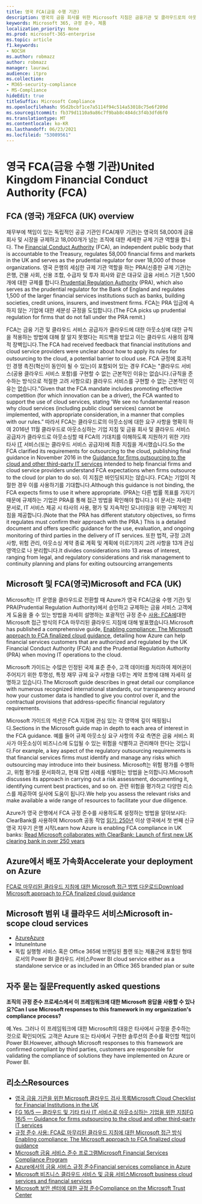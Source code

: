 ```yaml
---
title: 영국 FCA(금융 수행 기관)
description: 영국의 금융 회사를 위한 Microsoft 지침은 금융기관 및 클라우드로의 아웃소싱에 대한 지침을 따릅니다.
keywords: Microsoft 365, 규정 준수, 제품
localization_priority: None
ms.prod: microsoft-365-enterprise
ms.topic: article
f1.keywords:
- NOCSH
ms.author: robmazz
author: robmazz
manager: laurawi
audience: itpro
ms.collection:
- M365-security-compliance
- MS-Compliance
hideEdit: true
titleSuffix: Microsoft Compliance
ms.openlocfilehash: 95d2bcbf1ce7a5114f94c514a53018c75e6f209d
ms.sourcegitcommit: fb379d1110a9a86c7f9bab8c484dc3f4b3dfd6f0
ms.translationtype: MT
ms.contentlocale: ko-KR
ms.lasthandoff: 06/23/2021
ms.locfileid: "53089561"
---
```

# <a name="united-kingdom-financial-conduct-authority-fca"></a><span data-ttu-id="8eaa7-104">영국 FCA(금융 수행 기관)</span><span class="sxs-lookup"><span data-stu-id="8eaa7-104">United Kingdom Financial Conduct Authority (FCA)</span></span>

## <a name="fca-uk-overview"></a><span data-ttu-id="8eaa7-105">FCA (영국) 개요</span><span class="sxs-lookup"><span data-stu-id="8eaa7-105">FCA (UK) overview</span></span>

<span data-ttu-id="8eaa7-106">재무부에 책임이 있는 독립적인 공공 기관인 FCA(재무 기관)는 영국의 58,000개 금융 회사 및 시장을 규제하고 18,000개가 넘는 조직에 대한 세세한 규제 기관 역할을 합니다. [](https://www.fca.org.uk/)</span><span class="sxs-lookup"><span data-stu-id="8eaa7-106">The [Financial Conduct Authority](https://www.fca.org.uk/) (FCA), an independent public body that is accountable to the Treasury, regulates 58,000 financial firms and markets in the UK and serves as the prudential regulator for over 18,000 of those organizations.</span></span> <span data-ttu-id="8eaa7-107">[](https://www.bankofengland.co.uk/pra/pages/default.aspx) 영국 은행의 세심한 규제 기관 역할을 하는 PRA(신중한 규제 기관)는 은행, 건물 사회, 신용 조합, 수급자 및 투자 회사와 같은 대규모 금융 서비스 기관 1,500개에 대한 규제를 합니다.</span><span class="sxs-lookup"><span data-stu-id="8eaa7-107">[Prudential Regulation Authority](https://www.bankofengland.co.uk/pra/pages/default.aspx) (PRA), which also serves as the prudential regulator for the Bank of England and regulates 1,500 of the larger financial services institutions such as banks, building societies, credit unions, insurers, and investment firms.</span></span> <span data-ttu-id="8eaa7-108">FCA는 PRA 입금에 속하지 않는 기업에 대한 세분성 규정을 도입합니다.</span><span class="sxs-lookup"><span data-stu-id="8eaa7-108">(The FCA picks up prudential regulation for firms that do not fall under the PRA remit.)</span></span>

<span data-ttu-id="8eaa7-109">FCA는 금융 기관 및 클라우드 서비스 공급자가 클라우드에 대한 아웃소싱에 대한 규칙을 적용하는 방법에 대해 잘 알지 못했다는 피드백을 받았고 이는 클라우드 사용의 잠재적 장벽입니다.</span><span class="sxs-lookup"><span data-stu-id="8eaa7-109">The FCA had received feedback that financial institutions and cloud service providers were unclear about how to apply its rules for outsourcing to the cloud, a potential barrier to cloud use.</span></span> <span data-ttu-id="8eaa7-110">FCA 규정에 효과적인 경쟁 촉진(혁신이 동인이 될 수 있는)이 포함되어 있는 경우 FCA는 "클라우드 서비스(공용 클라우드 서비스 포함)를 구현할 수 없는 근본적인 이유는 없습니다.(규칙을 준수하는 방식으로 적절한 고려 사항으로) 클라우드 서비스를 구현할 수 없는 근본적인 이유는 없습니다."</span><span class="sxs-lookup"><span data-stu-id="8eaa7-110">Given that the FCA mandate includes promoting effective competition (for which innovation can be a driver), the FCA wanted to support the use of cloud services, stating 'We see no fundamental reason why cloud services (including public cloud services) cannot be implemented, with appropriate consideration, in a manner that complies with our rules.”</span></span> <span data-ttu-id="8eaa7-111">따라서 FCA는 클라우드로의 아웃소싱에 대한 요구 사항을 명확히 하여 2016년 11월 클라우드로 아웃소싱하는 기업 지침 및 금융 회사 및 클라우드 서비스 공급자가 클라우드로 아웃소싱할 때 FCA의 기대치를 이해하도록 지원하기 위한 기타 타사 [IT](https://www.fca.org.uk/publication/finalised-guidance/fg16-5.pdf) 서비스(또는 클라우드 서비스 공급자)에 최종 지침을 게시했습니다.</span><span class="sxs-lookup"><span data-stu-id="8eaa7-111">So the FCA clarified its requirements for outsourcing to the cloud, publishing final guidance in November 2016 in the [Guidance for firms outsourcing to the cloud and other third-party IT services](https://www.fca.org.uk/publication/finalised-guidance/fg16-5.pdf) intended to help financial firms and cloud service providers understand FCA expectations when firms outsource to the cloud (or plan to do so).</span></span> <span data-ttu-id="8eaa7-112">이 지침은 바인딩되지는 않습니다. FCA는 기업이 적절한 경우 이를 사용하기를 기대합니다.</span><span class="sxs-lookup"><span data-stu-id="8eaa7-112">Although this guidance is not binding, the FCA expects firms to use it where appropriate.</span></span> <span data-ttu-id="8eaa7-113">(PRA는 다른 법률 목표를 가지기 때문에 규제하는 기업은 PRA를 통해 접근 방법을 확인해야 합니다.) 이 문서는 자세한 문서로, IT 서비스 제공 시 타사의 사용, 평가 및 지속적인 모니터링을 위한 구체적인 지침을 제공합니다.</span><span class="sxs-lookup"><span data-stu-id="8eaa7-113">(Note that the PRA has different statutory objectives, so firms it regulates must confirm their approach with the PRA.) This is a detailed document and offers specific guidance for the use, evaluation, and ongoing monitoring of third parties in the delivery of IT services.</span></span> <span data-ttu-id="8eaa7-114">또한 법적, 규정 고려 사항, 위험 관리, 아웃소싱 계약 종료 계획 및 계획에 이르기까지 고려 사항을 13개 관심 영역으로 나 분리합니다.</span><span class="sxs-lookup"><span data-stu-id="8eaa7-114">It divides considerations into 13 areas of interest, ranging from legal, and regulatory considerations and risk management to continuity planning and plans for exiting outsourcing arrangements</span></span>

## <a name="microsoft-and-fca-uk"></a><span data-ttu-id="8eaa7-115">Microsoft 및 FCA(영국)</span><span class="sxs-lookup"><span data-stu-id="8eaa7-115">Microsoft and FCA (UK)</span></span>

<span data-ttu-id="8eaa7-116">Microsoft는 IT 운영을 클라우드로 전환할 때 Azure가 영국 FCA(금융 수행 기관) 및 PRA(Prudential Regulation Authority)에서 승인하고 규제하는 금융 서비스 고객에게 도움을 줄 수 있는 방법을 자세히 설명하는 포괄적인 규정 준수 [사용: FCA에](https://go.microsoft.com/fwlink/p/?linkid=2101561)대한 Microsoft 접근 방식의 FCA 마무리된 클라우드 지침에 대해 발표했습니다.</span><span class="sxs-lookup"><span data-stu-id="8eaa7-116">Microsoft has published a comprehensive guide, [Enabling compliance: The Microsoft approach to FCA finalized cloud guidance](https://go.microsoft.com/fwlink/p/?linkid=2101561), detailing how Azure can help financial services customers that are authorized and regulated by the UK Financial Conduct Authority (FCA) and the Prudential Regulation Authority (PRA) when moving IT operations to the cloud.</span></span>

<span data-ttu-id="8eaa7-117">Microsoft 가이드는 수많은 인정된 국제 표준 준수, 고객 데이터를 처리하여 제어권이 주어지기 위한 투명성, 특정 재무 규제 요구 사항을 다루는 계약 조항에 대해 자세히 설명하고 있습니다.</span><span class="sxs-lookup"><span data-stu-id="8eaa7-117">The Microsoft guide describes in great detail our compliance with numerous recognized international standards, our transparency around how your customer data is handled to give you control over it, and the contractual provisions that address-specific financial regulatory requirements.</span></span>

<span data-ttu-id="8eaa7-118">Microsoft 가이드의 섹션은 FCA 지침에 관심 있는 각 영역에 깊이 매핑됩니다.</span><span class="sxs-lookup"><span data-stu-id="8eaa7-118">Sections in the Microsoft guide map in depth to each area of interest in the FCA guidance.</span></span> <span data-ttu-id="8eaa7-119">예를 들어 규제 아웃소싱 요구 사항의 주요 측면은 금융 서비스 회사가 아웃소싱이 비즈니스에 도입될 수 있는 위험을 식별하고 관리해야 한다는 것입니다.</span><span class="sxs-lookup"><span data-stu-id="8eaa7-119">For example, a key aspect of the regulatory outsourcing requirements is that financial services firms must identify and manage any risks which outsourcing may introduce into their business.</span></span> <span data-ttu-id="8eaa7-120">Microsoft는 위험 평가를 수행하고, 위험 평가를 문서화하고, 현재 모범 사례를 식별하는 방법을 논의합니다.</span><span class="sxs-lookup"><span data-stu-id="8eaa7-120">Microsoft discusses its approach in carrying out a risk assessment, documenting it, identifying current best practices, and so on.</span></span> <span data-ttu-id="8eaa7-121">관련 위험을 평가하고 다양한 리소스를 제공하여 실사에 도움이 됩니다.</span><span class="sxs-lookup"><span data-stu-id="8eaa7-121">We help you assess the relevant risks and make available a wide range of resources to facilitate your due diligence.</span></span>

<span data-ttu-id="8eaa7-122">Azure가 영국 은행에서 FCA 규정 준수를 사용하도록 설정하는 방법을 알아보시다: ClearBank를 사용하여 Microsoft 공동 작업 [읽기: 250년](https://customers.microsoft.com/story/microsoft-collaborates-with-clearbank) 이상 영국에서 첫 번째 신규 영국 지우기 은행 시작</span><span class="sxs-lookup"><span data-stu-id="8eaa7-122">Learn how Azure is enabling FCA compliance in UK banks: [Read Microsoft collaborates with ClearBank: Launch of first new UK clearing bank in over 250 years](https://customers.microsoft.com/story/microsoft-collaborates-with-clearbank)</span></span>

## <a name="accelerate-your-deployment-on-azure"></a><span data-ttu-id="8eaa7-123">Azure에서 배포 가속화</span><span class="sxs-lookup"><span data-stu-id="8eaa7-123">Accelerate your deployment on Azure</span></span>

[<span data-ttu-id="8eaa7-124">FCA로 마무리된 클라우드 지침에 대한 Microsoft 접근 방법 다운로드</span><span class="sxs-lookup"><span data-stu-id="8eaa7-124">Download Microsoft approach to FCA finalized cloud guidance</span></span>](https://go.microsoft.com/fwlink/p/?linkid=2101561)

## <a name="microsoft-in-scope-cloud-services"></a><span data-ttu-id="8eaa7-125">Microsoft 범위 내 클라우드 서비스</span><span class="sxs-lookup"><span data-stu-id="8eaa7-125">Microsoft in-scope cloud services</span></span>

- [<span data-ttu-id="8eaa7-126">Azure</span><span class="sxs-lookup"><span data-stu-id="8eaa7-126">Azure</span></span>](https://aka.ms/AzureCompliance)
- <span data-ttu-id="8eaa7-127">Intune</span><span class="sxs-lookup"><span data-stu-id="8eaa7-127">Intune</span></span>
- <span data-ttu-id="8eaa7-128">독립 실행형 서비스 혹은 Office 365에 브랜딩된 플랜 또는 제품군에 포함된 형태로서의 Power BI 클라우드 서비스</span><span class="sxs-lookup"><span data-stu-id="8eaa7-128">Power BI cloud service either as a standalone service or as included in an Office 365 branded plan or suite</span></span>

## <a name="frequently-asked-questions"></a><span data-ttu-id="8eaa7-129">자주 묻는 질문</span><span class="sxs-lookup"><span data-stu-id="8eaa7-129">Frequently asked questions</span></span>

<span data-ttu-id="8eaa7-130">**조직의 규정 준수 프로세스에서 이 프레임워크에 대한 Microsoft 응답을 사용할 수 있나요?**</span><span class="sxs-lookup"><span data-stu-id="8eaa7-130">**Can I use Microsoft responses to this framework in my organization's compliance process?**</span></span>

<span data-ttu-id="8eaa7-131">예.</span><span class="sxs-lookup"><span data-stu-id="8eaa7-131">Yes.</span></span> <span data-ttu-id="8eaa7-132">그러나 이 프레임워크에 대한 Microsoft의 대응은 타사에서 규정을 준수하는 것으로 확인되어도 고객은 Azure 또는 타사에서 구현한 솔루션의 준수를 확인할 책임이 Power BI.</span><span class="sxs-lookup"><span data-stu-id="8eaa7-132">However, although Microsoft responses to this framework are confirmed compliant by third parties, customers are responsible for validating the compliance of solutions they have implemented on Azure or Power BI.</span></span>

## <a name="resources"></a><span data-ttu-id="8eaa7-133">리소스</span><span class="sxs-lookup"><span data-stu-id="8eaa7-133">Resources</span></span>

- [<span data-ttu-id="8eaa7-134">영국 금융 기관을 위한 Microsoft 클라우드 검사 목록</span><span class="sxs-lookup"><span data-stu-id="8eaa7-134">Microsoft Cloud Checklist for Financial Institutions in the UK</span></span>](https://aka.ms/Azure-UK-compliance)
- [<span data-ttu-id="8eaa7-135">FG 16/5 — 클라우드 및 기타 타사 IT 서비스로 아웃소싱하는 기업을 위한 지침</span><span class="sxs-lookup"><span data-stu-id="8eaa7-135">FG 16/5 — Guidance for firms outsourcing to the cloud and other third-party IT services</span></span>](https://www.fca.org.uk/publication/finalised-guidance/fg16-5.pdf)
- [<span data-ttu-id="8eaa7-136">규정 준수 사용: FCA로 마무리된 클라우드 지침에 대한 Microsoft 접근 방식</span><span class="sxs-lookup"><span data-stu-id="8eaa7-136">Enabling compliance: The Microsoft approach to FCA finalized cloud guidance</span></span>](https://go.microsoft.com/fwlink/p/?linkid=2101561)
- [<span data-ttu-id="8eaa7-137">Microsoft 금융 서비스 준수 프로그램</span><span class="sxs-lookup"><span data-stu-id="8eaa7-137">Microsoft Financial Services Compliance Program</span></span>](https://www.microsoft.com/download/details.aspx?id=55332)
- [<span data-ttu-id="8eaa7-138">Azure에서의 금융 서비스 규정 준수</span><span class="sxs-lookup"><span data-stu-id="8eaa7-138">Financial services compliance in Azure</span></span>](https://azure.microsoft.com/resources/videos/azurecon-2015-financial-services-compliance-in-azure/)
- [<span data-ttu-id="8eaa7-139">Microsoft 비즈니스 클라우드 서비스 및 금융 서비스</span><span class="sxs-lookup"><span data-stu-id="8eaa7-139">Microsoft business cloud services and financial services</span></span>](https://www.microsoft.com/trustcenter/cloudservices/financialservices)
- [<span data-ttu-id="8eaa7-140">Microsoft 보안 센터에 대한 규정 준수</span><span class="sxs-lookup"><span data-stu-id="8eaa7-140">Compliance on the Microsoft Trust Center</span></span>](https://www.microsoft.com/trust-center/compliance/compliance-overview)
